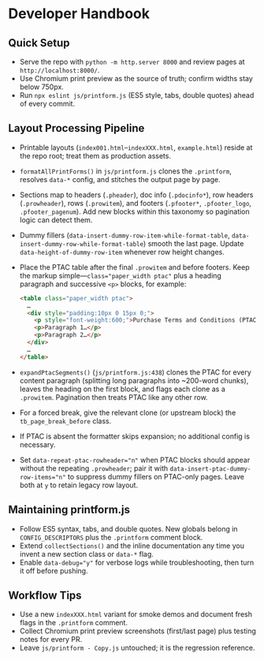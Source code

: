 # Developer Handbook

## Quick Setup
- Serve the repo with `python -m http.server 8000` and review pages at `http://localhost:8000/`.
- Use Chromium print preview as the source of truth; confirm widths stay below 750px.
- Run `npx eslint js/printform.js` (ES5 style, tabs, double quotes) ahead of every commit.

## Layout Processing Pipeline
- Printable layouts (`index001.html`–`indexXXX.html`, `example.html`) reside at the repo root; treat them as production assets.
- `formatAllPrintForms()` in `js/printform.js` clones the `.printform`, resolves `data-*` config, and stitches the output page by page.
- Sections map to headers (`.pheader`), doc info (`.pdocinfo*`), row headers (`.prowheader`), rows (`.prowitem`), and footers (`.pfooter*`, `.pfooter_logo`, `.pfooter_pagenum`). Add new blocks within this taxonomy so pagination logic can detect them.
- Dummy fillers (`data-insert-dummy-row-item-while-format-table`, `data-insert-dummy-row-while-format-table`) smooth the last page. Update `data-height-of-dummy-row-item` whenever row height changes.

- Place the PTAC table after the final `.prowitem` and before footers. Keep the markup simple—`class="paper_width ptac"` plus a heading paragraph and successive `<p>` blocks, for example:
  ```html
  <table class="paper_width ptac">
    …
    <div style="padding:10px 0 15px 0;">
      <p style="font-weight:600;">Purchase Terms and Conditions (PTAC)</p>
      <p>Paragraph 1…</p>
      <p>Paragraph 2…</p>
    </div>
    …
  </table>
  ```
- `expandPtacSegments()` (`js/printform.js:438`) clones the PTAC for every content paragraph (splitting long paragraphs into ~200-word chunks), leaves the heading on the first block, and flags each clone as a `.prowitem`. Pagination then treats PTAC like any other row.
- For a forced break, give the relevant clone (or upstream block) the `tb_page_break_before` class.
- If PTAC is absent the formatter skips expansion; no additional config is necessary.
- Set `data-repeat-ptac-rowheader="n"` when PTAC blocks should appear without the repeating `.prowheader`; pair it with `data-insert-ptac-dummy-row-items="n"` to suppress dummy fillers on PTAC-only pages. Leave both at `y` to retain legacy row layout.

## Maintaining printform.js
- Follow ES5 syntax, tabs, and double quotes. New globals belong in `CONFIG_DESCRIPTORS` plus the `.printform` comment block.
- Extend `collectSections()` and the inline documentation any time you invent a new section class or `data-*` flag.
- Enable `data-debug="y"` for verbose logs while troubleshooting, then turn it off before pushing.

## Workflow Tips
- Use a new `indexXXX.html` variant for smoke demos and document fresh flags in the `.printform` comment.
- Collect Chromium print preview screenshots (first/last page) plus testing notes for every PR.
- Leave `js/printform - Copy.js` untouched; it is the regression reference.
